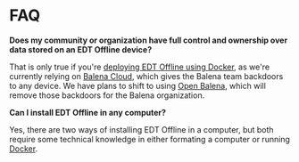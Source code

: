 # FAQ

**Does my community or organization have full control and ownership over data stored on an EDT Offline device?**

That is only true if you're [deploying EDT Offline using Docker](../../device-setup/using-docker.md), as we're currently relying on [Balena Cloud](https://www.balena.io/cloud), which gives the Balena team backdoors to any device. We have plans to shift to using [Open Balena](https://www.balena.io/open), which will remove those backdoors for the Balena organization.

**Can I install EDT Offline in any computer?**

Yes, there are two ways of installing EDT Offline in a computer, but both require some technical knowledge in either formating a computer or running [Docker](https://www.docker.com/).
